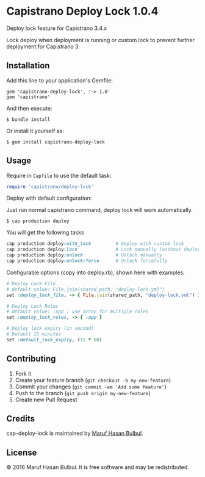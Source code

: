 # Capistrano Deploy Lock 1.0.4

Deploy lock feature for Capistrano 3.4.x

Lock deploy when deployment is running or custom lock to prevent further deployment for Capistrano 3.

## Installation

Add this line to your application's Gemfile:

    gem 'capistrano-deploy-lock', '~> 1.0'
    gem 'capistrano'

And then execute:

    $ bundle install

Or install it yourself as:

    $ gem install capistrano-deploy-lock

## Usage

Require in `Capfile` to use the default task:

```ruby
require 'capistrano/deploy-lock'
```

Deploy with default configuration:

Just run normal capistrano command, deploy lock will work automatically. 
    
    $ cap production deploy
    
You will get the following tasks

```ruby
cap production deploy:with_lock         # Deploy with custom lock
cap production deploy:lock              # Lock manually (without deploy)
cap production deploy:unlock            # Unlock manually
cap production deploy:unlock:force      # Unlock forcefully
```
    
Configurable options (copy into deploy.rb), shown here with examples:

```ruby
# Deploy Lock File
# default value: File.join(shared_path, "deploy-lock.yml")
set :deploy_lock_file, -> { File.join(shared_path, "deploy-lock.yml") }

# Deploy Lock Roles
# default value: :app ; use array for multiple roles
set :deploy_lock_roles, -> { :app }

# Deploy lock expiry (in second)
# Default 15 minutes
set :default_lock_expiry, (15 * 60)
```

## Contributing

1. Fork it
2. Create your feature branch (`git checkout -b my-new-feature`)
3. Commit your changes (`git commit -am 'Add some feature'`)
4. Push to the branch (`git push origin my-new-feature`)
5. Create new Pull Request

## Credits

cap-deploy-lock is maintained by [Maruf Hasan Bulbul](http://www.mhbweb.com).

## License

© 2016 Maruf Hasan Bulbul. It is free software and may be redistributed.
